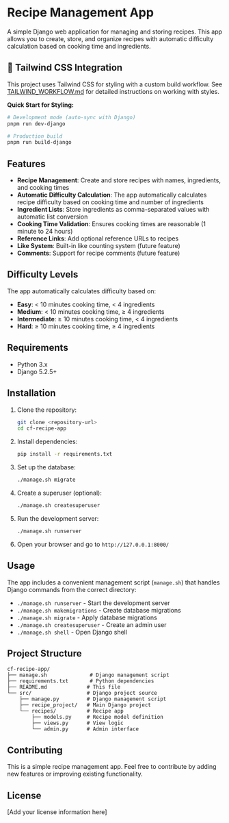 # Recipe Management App

A simple Django web application for managing and storing recipes. This app allows you to create, store, and organize recipes with automatic difficulty calculation based on cooking time and ingredients.

## 🎨 Tailwind CSS Integration

This project uses Tailwind CSS for styling with a custom build workflow. See [TAILWIND_WORKFLOW.md](./TAILWIND_WORKFLOW.md) for detailed instructions on working with styles.

**Quick Start for Styling:**

```bash
# Development mode (auto-sync with Django)
pnpm run dev-django

# Production build
pnpm run build-django
```

## Features

- **Recipe Management**: Create and store recipes with names, ingredients, and cooking times
- **Automatic Difficulty Calculation**: The app automatically calculates recipe difficulty based on cooking time and number of ingredients
- **Ingredient Lists**: Store ingredients as comma-separated values with automatic list conversion
- **Cooking Time Validation**: Ensures cooking times are reasonable (1 minute to 24 hours)
- **Reference Links**: Add optional reference URLs to recipes
- **Like System**: Built-in like counting system (future feature)
- **Comments**: Support for recipe comments (future feature)

## Difficulty Levels

The app automatically calculates difficulty based on:

- **Easy**: < 10 minutes cooking time, < 4 ingredients
- **Medium**: < 10 minutes cooking time, ≥ 4 ingredients
- **Intermediate**: ≥ 10 minutes cooking time, < 4 ingredients
- **Hard**: ≥ 10 minutes cooking time, ≥ 4 ingredients

## Requirements

- Python 3.x
- Django 5.2.5+

## Installation

1. Clone the repository:

   ```bash
   git clone <repository-url>
   cd cf-recipe-app
   ```

2. Install dependencies:

   ```bash
   pip install -r requirements.txt
   ```

3. Set up the database:

   ```bash
   ./manage.sh migrate
   ```

4. Create a superuser (optional):

   ```bash
   ./manage.sh createsuperuser
   ```

5. Run the development server:

   ```bash
   ./manage.sh runserver
   ```

6. Open your browser and go to `http://127.0.0.1:8000/`

## Usage

The app includes a convenient management script (`manage.sh`) that handles Django commands from the correct directory:

- `./manage.sh runserver` - Start the development server
- `./manage.sh makemigrations` - Create database migrations
- `./manage.sh migrate` - Apply database migrations
- `./manage.sh createsuperuser` - Create an admin user
- `./manage.sh shell` - Open Django shell

## Project Structure

```
cf-recipe-app/
├── manage.sh              # Django management script
├── requirements.txt       # Python dependencies
├── README.md             # This file
└── src/                  # Django project source
    ├── manage.py         # Django management script
    ├── recipe_project/   # Main Django project
    └── recipes/          # Recipe app
        ├── models.py     # Recipe model definition
        ├── views.py      # View logic
        └── admin.py      # Admin interface
```

## Contributing

This is a simple recipe management app. Feel free to contribute by adding new features or improving existing functionality.

## License

[Add your license information here]
